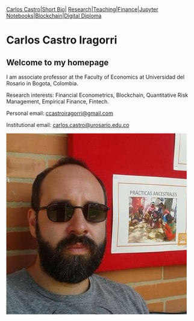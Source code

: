 [Carlos Castro](index.md)|[Short Bio](cv.md)| [Research](res.md)|[Teaching](teach.md)|[Finance](Fin.md)|[Jupyter Notebooks](Jup.md)|[Blockchain](Block.md)|[Digital Diploma](Ddiploma.md)    

# Carlos Castro Iragorri

## Welcome to my homepage

I am associate professor at the Faculty of Economics at Universidad del Rosario in Bogota, Colombia.

Research interests: Financial Econometrics, Blockchain, Quantitative Risk Management, Empirical Finance, Fintech. 

Personal email: ccastroiragorri@gmail.com 

Institutional email: carlos.castro@urosario.edu.co 

![Me](fotoCarlos.jpg)
